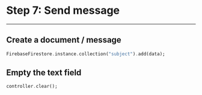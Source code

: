 # Step 7: Send message

---

## Create a document / message

```dart
FirebaseFirestore.instance.collection("subject").add(data);
```

## Empty the text field

```dart
controller.clear();
```
